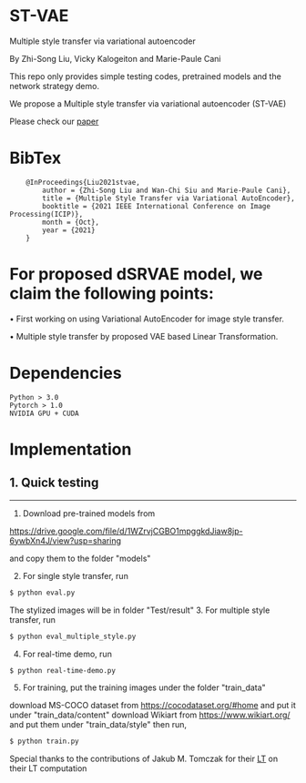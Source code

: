 # ST-VAE
Multiple style transfer via variational autoencoder

By Zhi-Song Liu, Vicky Kalogeiton and Marie-Paule Cani

This repo only provides simple testing codes, pretrained models and the network strategy demo.

We propose a Multiple style transfer via variational autoencoder (ST-VAE)

Please check our [paper](http://www.lix.polytechnique.fr/~kalogeiton/2021/icip-style-transfer/)

# BibTex

        @InProceedings{Liu2021stvae,
            author = {Zhi-Song Liu and Wan-Chi Siu and Marie-Paule Cani},
            title = {Multiple Style Transfer via Variational AutoEncoder},
            booktitle = {2021 IEEE International Conference on Image Processing(ICIP)},
            month = {Oct},
            year = {2021}
        }
        
# For proposed dSRVAE model, we claim the following points:

• First working on using Variational AutoEncoder for image style transfer.

• Multiple style transfer by proposed VAE based Linear Transformation.

# Dependencies
    Python > 3.0
    Pytorch > 1.0
    NVIDIA GPU + CUDA


# Implementation
## 1. Quick testing
---------------------------------------
1. Download pre-trained models from

https://drive.google.com/file/d/1WZrvjCGBO1mpggkdJiaw8jp-6ywbXn4J/view?usp=sharing

and copy them to the folder "models"

2. For single style transfer, run 
```sh
$ python eval.py
```
The stylized images will be in folder "Test/result"
3. For multiple style transfer, run
```sh
$ python eval_multiple_style.py
```
4. For real-time demo, run
```sh
$ python real-time-demo.py
```
5. For training, put the training images under the folder "train_data"

download MS-COCO dataset from https://cocodataset.org/#home and put it under "train_data/content"
download Wikiart from https://www.wikiart.org/ and put them under "train_data/style"
then run,
 ```sh
$ python train.py
```




Special thanks to the contributions of Jakub M. Tomczak for their [LT](https://github.com/sunshineatnoon/LinearStyleTransfer) on their LT computation
